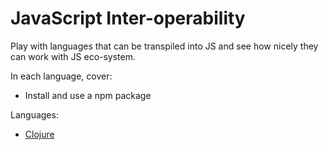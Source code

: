 # JavaScript Inter-operability

Play with languages that can be transpiled into JS and see
how nicely they can work with JS eco-system.

In each language, cover:

* Install and use a npm package

Languages:

* [Clojure](./clojure)
